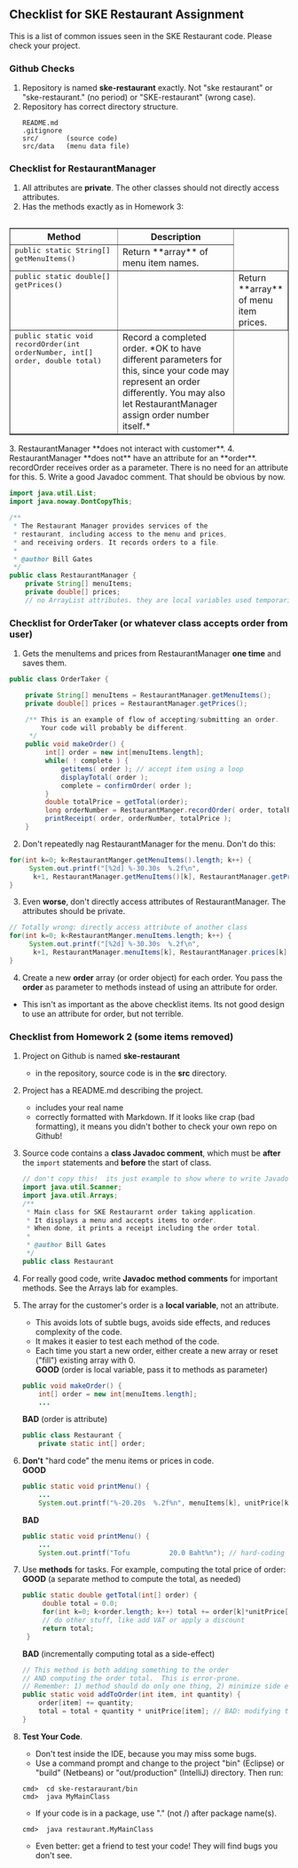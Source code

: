 ## Checklist for SKE Restaurant Assignment

This is a list of common issues seen in the SKE Restaurant code.
Please check your project.

### Github Checks

1. Repository is named **ske-restaurant** exactly.  Not "ske restaurant" or "ske-restaurant." (no period) or "SKE-restaurant" (wrong case).
2. Repository has correct directory structure.
    ```shell
    README.md
    .gitignore
    src/       (source code)
    src/data   (menu data file)
    ```

### Checklist for RestaurantManager

1. All attributes are **private**.  The other classes should not directly access attributes.
2. Has the methods exactly as in Homework 3:
<table border="1" align="left">
<tr>
<th width="50%">Method</th>  <th width="50%">Description</th>
</tr>
<tr valign="top">
<td markdown="span">
<tt>public static String[] getMenuItems()</tt>
</td>
<td markdown="span">Return **array** of menu item names.</td>
</tr>
<tr valign="top">
<td markdown="span">
<tt>public static double[] getPrices()</tt>
<td markdown="span">
<td>Return **array** of menu item prices.</td>
</tr>
<tr valign="top">
<td markdown="span">
<tt>public static void recordOrder(int orderNumber, int[] order, double total)</tt>
</td>
<td markdown="span">
Record a completed order. *OK to have different parameters for this, since your code may represent an order differently.  You may also let RestaurantManager assign order number itself.*
</td>
</tr>
</table>
3. RestaurantManager **does not interact with customer**. 
4. RestaurantManager **does not** have an attribute for an **order**.  recordOrder receives order as a parameter.  There is no need for an attribute for this.
5. Write a good Javadoc comment.  That should be obvious by now.

```java
import java.util.List;
import java.noway.DontCopyThis;

/**
 * The Restaurant Manager provides services of the
 * restaurant, including access to the menu and prices,
 * and receiving orders. It records orders to a file.
 *
 * @author Bill Gates
 */
public class RestaurantManager {
    private String[] menuItems;
    private double[] prices;
    // no ArrayList attributes. they are local variables used temporarily.
```

### Checklist for OrderTaker (or whatever class accepts order from user)

1. Gets the menuItems and prices from RestaurantManager **one time** and saves them.
```java
public class OrderTaker {

    private String[] menuItems = RestaurantManager.getMenuItems();
    private double[] prices = RestaurantManager.getPrices();

    /** This is an example of flow of accepting/submitting an order. 
        Your code will probably be different.
     */
    public void makeOrder() {
         int[] order = new int[menuItems.length];
         while( ! complete ) {
             getitems( order ); // accept item using a loop
             displayTotal( order );
             complete = confirmOrder( order );
         }
         double totalPrice = getTotal(order);
         long orderNumber = RestaurantManger.recordOrder( order, totalPrice );
         printReceipt( order, orderNumber, totalPrice );
    }
```
2. Don't repeatedly nag RestaurantManager for the menu.  Don't do this:
```java
for(int k=0; k<RestaurantManger.getMenuItems().length; k++) {
     System.out.printf("[%2d] %-30.30s  %.2f\n",
      k+1, RestaurantManager.getMenuItems()[k], RestaurantManager.getPrices()[k]);
}
```
3. Even **worse**, don't directly access attributes of RestaurantManager.  The attributes should be private.
```java
// Totally wrong: directly access attribute of another class
for(int k=0; k<RestaurantManger.menuItems.length; k++) {
     System.out.printf("[%2d] %-30.30s  %.2f\n",
      k+1, RestaurantManager.menuItems[k], RestaurantManager.prices[k] );
}
```
4. Create a new **order** array (or order object) for each order.  You pass the **order** as parameter to methods instead of using an attribute for order.  
  * This isn't as important as the above checklist items. Its not good design to use an attribute for order, but not terrible.

### Checklist from Homework 2 (some items removed)

1. Project on Github is named **ske-restaurant**
    * in the repository, source code is in the **src** directory.
2. Project has a README.md describing the project.
    * includes your real name
    * correctly formatted with Markdown.  If it looks like crap (bad formatting), it means you didn't bother to check your own repo on Github!
3. Source code contains a **class Javadoc comment**, which must be **after** the `import` statements and **before** the start of class.

    ```java
    // don't copy this!  its just example to show where to write Javadoc
    import java.util.Scanner;
    import java.util.Arrays;
    /**
     * Main class for SKE Restaurarnt order taking application.
     * It displays a menu and accepts items to order.
     * When done, it prints a receipt including the order total.
     *
     * @author Bill Gates
     */
    public class Restaurant
    ```
4. For really good code, write **Javadoc method comments** for important methods.  See the Arrays lab for examples.
5. The array for the customer's order is a **local variable**, not an attribute.
    * This avoids lots of subtle bugs, avoids side effects, and reduces complexity of the code. 
    * It makes it easier to test each method of the code.
    * Each time you start a new order, either create a new array or reset ("fill") existing array with 0.    
    **GOOD** (order is local variable, pass it to methods as parameter)
    ```java
    public void makeOrder() {
        int[] order = new int[menuItems.length];
        ...
    ```
    **BAD** (order is attribute)
    ```java
    public class Restaurant {
        private static int[] order;
    ```
6. **Don't** "hard code" the menu items or prices in code.      
   **GOOD**    
    ```java
    public static void printMenu() {
        ...
        System.out.printf("%-20.20s  %.2f%n", menuItems[k], unitPrice[k]);
    ```
    **BAD**    
    ```java
    public static void printMenu() {
        ...
        System.out.printf("Tofu          20.0 Baht%n"); // hard-coding data into code
    ```
7. Use **methods** for tasks.  For example, computing the total price of order:    
   **GOOD** (a separate method to compute the total, as needed)
   ```java
   public static double getTotal(int[] order) {
        double total = 0.0;
        for(int k=0; k<order.length; k++) total += order[k]*unitPrice[k];
        // do other stuff, like add VAT or apply a discount
        return total;
    }
    ```    
    **BAD** (incrementally computing total as a side-effect)
    ```java
    // This method is both adding something to the order
    // AND computing the order total.  This is error-prone.
    // Remember: 1) method should do only one thing, 2) minimize side effects
    public static void addToOrder(int item, int quantity) {
        order[item] += quantity;
        total = total + quantity * unitPrice[item]; // BAD: modifying total as a side-effect
    }
    ```
8. **Test Your Code**.
    * Don't test inside the IDE, because you may miss some bugs.
    * Use a command prompt and change to the project "bin" (Eclipse) or "build" (Netbeans) or "out/production" (IntelliJ) directory.  Then run:
    ```shell
    cmd>  cd ske-restaraurant/bin
    cmd>  java MyMainClass
    ```
    * If your code is in a package, use "." (not /) after package name(s).
    ```shell
    cmd>  java restaurant.MyMainClass
    ```
    * Even better: get a friend to test your code!  They will find bugs you don't see.


